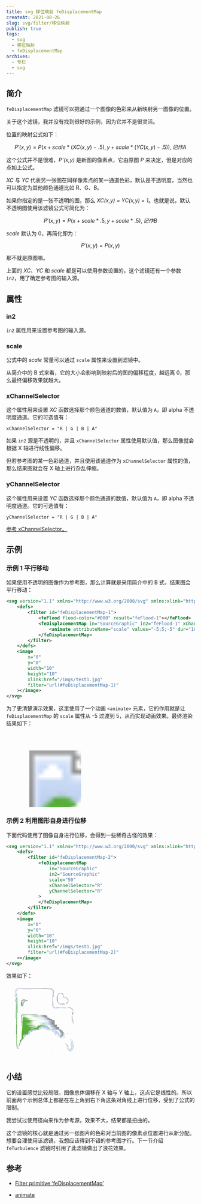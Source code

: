 ```yaml
---
title: svg 移位映射 feDisplacementMap
createAt: 2021-08-26
slug: svg/filter/移位映射
publish: true
tags:
  - svg
  - 移位映射
  - feDisplacementMap
archives:
  - 专栏
  - svg
---
```


## 简介

`feDisplacementMap` 滤镜可以把通过一个图像的色彩来从新映射另一图像的位置。

关于这个滤镜，我并没有找到很好的示例，因为它并不是很灵活。

位置的映射公式如下：

$$
P'(x,y) = P( x + scale * (XC(x,y) - .5), y + scale * (YC(x,y) - .5)),记作 A
$$

这个公式并不是很难，_P'(x,y)_ 是新图的像素点，它由原图 _P_ 来决定，但是对应的点如上公式。

_XC_ 与 _YC_ 代表另一张图在同样像素点的某一通道色彩，默认是不透明度，当然也可以指定为其他颜色通道比如 R、G、B。

如果你指定的是一张不透明的图，那么 _XC(x,y) = YC(x,y) = 1_。也就是说，默认不透明图使用该滤镜公式可简化为：

$$
P'(x,y) = P( x + scale * .5, y + scale * .5),记作 B
$$

_scale_ 默认为 0，再简化即为：

$$
P'(x,y) = P( x , y)
$$

那不就是原图嘛。

上面的 _XC_、_YC_ 和 _scale_ 都是可以使用参数设置的，这个滤镜还有一个参数 `in2`，用了确定参考图的输入源。

## 属性

### in2

`in2` 属性用来设置参考图的输入源。

### scale

公式中的 _scale_ 常量可以通过 `scale` 属性来设置到滤镜中。

从简介中的 B 式来看，它的大小会影响到映射后的图的偏移程度，越远离 0，那么最终偏移效果就越大。

### xChannelSelector

这个属性用来设置 _XC_ 函数选择那个颜色通道的数值，默认值为 `A`，即 alpha 不透明度通道。它的可选值有：

```
xChannelSelector = "R | G | B | A"
```

如果 `in2` 源是不透明的，并且 `xChannelSelector` 属性使用默认值，那么图像就会根据 X 轴进行线性偏移。

但若参考图的某一色彩通道，并且使用该通道作为 `xChannelSelector` 属性的值，那么结果图就会在 X 轴上进行杂乱伸缩。

### yChannelSelector

这个属性用来设置 _YC_ 函数选择那个颜色通道的数值，默认值为 `A`，即 alpha 不透明度通道。它的可选值有：

```
yChannelSelector = "R | G | B | A"
```

[参考 xChannelSelector。](#xChannelSelector)

## 示例

### 示例 1 平行移动

如果使用不透明的图像作为参考图，那么计算就是采用简介中的 B 式，结果图会平行移动：

```xml
<svg version="1.1" xmlns="http://www.w3.org/2000/svg" xmlns:xlink="http://www.w3.org/1999/xlink" width="200" height="200" viewBox="0 0 10 10">
	<defs>
		<filter id="feDisplacementMap-1">
			<feFlood flood-color="#000" result="feFlood-1"></feFlood>
			<feDisplacementMap in="SourceGraphic" in2="feFlood-1" xChannelSelector="A" yChannelSelector="A">
				<animate attributeName="scale" values="-5;5;-5" dur="10s" repeatCount="indefinite" />
			</feDisplacementMap>
		</filter>
	</defs>
	<image
		x="0"
		y="0"
		width="10"
		height="10"
		xlink:href="/imgs/test1.jpg"
		filter="url(#feDisplacementMap-1)"
	></image>
</svg>
```

为了更清楚演示效果，这里使用了一个动画 `<animate>` 元素，它的作用就是让 `feDisplacementMap` 的 `scale` 属性从 -5 过渡到 5，从而实现动画效果。最终渲染结果如下：

<svg version="1.1" xmlns="http://www.w3.org/2000/svg" xmlns:xlink="http://www.w3.org/1999/xlink" width="200" height="200" viewBox="0 0 10 10">
	<defs>
		<filter id="feDisplacementMap-1">
			<feFlood flood-color="#000" result="feFlood-1"></feFlood>
			<feDisplacementMap in="SourceGraphic" in2="feFlood-1" xChannelSelector="A" yChannelSelector="A">
				<animate attributeName="scale" values="-5;5;-5" dur="10s" repeatCount="indefinite" />
			</feDisplacementMap>
		</filter>
	</defs>
	<image
		x="0"
		y="0"
		width="10"
		height="10"
		xlink:href="/imgs/test1.jpg"
		filter="url(#feDisplacementMap-1)"
	></image>
</svg>

### 示例 2 利用图形自身进行位移

下面代码使用了图像自身进行位移，会得到一些稀奇古怪的效果：

```xml
<svg version="1.1" xmlns="http://www.w3.org/2000/svg" xmlns:xlink="http://www.w3.org/1999/xlink" width="200" height="200" viewBox="0 0 10 10">
	<defs>
		<filter id="feDisplacementMap-2">
			<feDisplacementMap
				in="SourceGraphic"
				in2="SourceGraphic"
				scale="50"
				xChannelSelector="R"
				yChannelSelector="R"
			>
			</feDisplacementMap>
		</filter>
	</defs>
	<image
		x="0"
		y="0"
		width="10"
		height="10"
		xlink:href="/imgs/test1.jpg"
		filter="url(#feDisplacementMap-2)"
	></image>
</svg>
```

效果如下：

<svg version="1.1" xmlns="http://www.w3.org/2000/svg" xmlns:xlink="http://www.w3.org/1999/xlink" width="200" height="200" viewBox="0 0 10 10">
	<defs>
		<filter id="feDisplacementMap-2">
			<feDisplacementMap
				in="SourceGraphic"
				in2="SourceGraphic"
				scale="50"
				xChannelSelector="R"
				yChannelSelector="R"
			>
			</feDisplacementMap>
		</filter>
	</defs>
	<image
		x="0"
		y="0"
		width="10"
		height="10"
		xlink:href="/imgs/test1.jpg"
		filter="url(#feDisplacementMap-2)"
	></image>
</svg>

## 小结

它的设置感觉比较局限，图像总体偏移在 X 轴与 Y 轴上，这点它是线性的。所以前面两个示例总体上都是在左上角到右下角这条对角线上进行位移，受到了公式的限制。

我尝试过使用径向来作为参考源，效果不大，结果都是扭曲的。

这个滤镜的核心就是通过另一张图片的色彩对当前图的像素点位置进行从新分配。想要合理使用该滤镜，我想应该得到不错的参考图才行。下一节介绍 `feTurbulence` 滤镜时引用了此滤镜做出了浪花效果。

## 参考

- [Filter primitive ‘feDisplacementMap’][1]

- [animate][2]

[1]: https://www.w3.org/TR/SVG11/filters.html#feDisplacementMapElement
[2]: https://developer.mozilla.org/zh-CN/docs/Web/SVG/Element/animate
